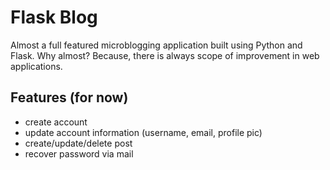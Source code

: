# Flask Blog
Almost a full featured microblogging application built using Python and Flask. 
Why almost? Because, there is always scope of improvement in web applications. 

## Features (for now)
* create account
* update account information (username, email, profile pic)
* create/update/delete post
* recover password via mail



